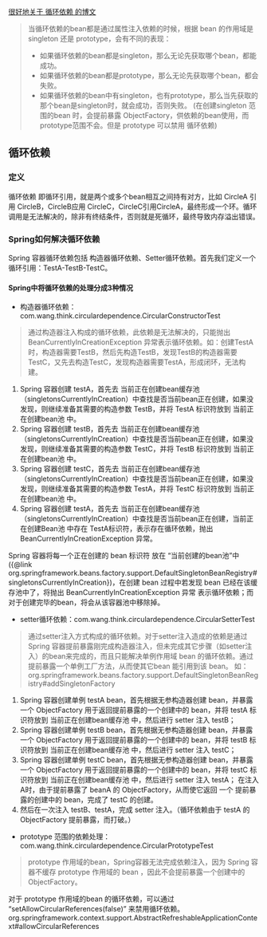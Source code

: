 [很好地关于 循环依赖 的博文](https://blog.csdn.net/chen2526264/article/details/80673598)

> 当循环依赖的bean都是通过属性注入依赖的时候，根据 bean 的作用域是 singleton 还是 prototype，会有不同的表现：
> - 如果循环依赖的bean都是singleton，那么无论先获取哪个bean，都能成功。
> - 如果循环依赖的bean都是prototype，那么无论先获取哪个bean，都会失败。
> - 如果循环依赖的bean中有singleton，也有prototype，那么当先获取的那个bean是singleton时，就会成功，否则失败。
(在创建singleton 范围的bean 时，会提前暴露 ObjectFactory，供依赖的bean使用，而prototype范围不会。但是 prototype 可以禁用 循环依赖)


## 循环依赖
### 定义
  循环依赖 即循环引用，就是两个或多个bean相互之间持有对方，比如 CircleA 引用 CircleB，CircleB应用 CircleC，CircleC引用CircleA，最终形成一个环。循环调用是无法解决的，除非有终结条件，否则就是死循环，最终导致内存溢出错误。

### Spring如何解决循环依赖
Spring 容器循环依赖包括 构造器循环依赖、Setter循环依赖。首先我们定义一个循环引用：TestA-TestB-TestC。

#### Spring中将循环依赖的处理分成3种情况
- 构造器循环依赖：com.wang.think.circulardependence.CircularConstructorTest
> 通过构造器注入构成的循环依赖，此依赖是无法解决的，只能抛出 BeanCurrentlyInCreationException 异常表示循环依赖。如：创建TestA时，构造器需要TestB，然后先构造TestB，发现TestB的构造器需要TestC，又先去构造TestC，发现构造器需要TestA，形成闭环，无法构建。

1. Spring 容器创建 testA，首先去 当前正在创建bean缓存池（singletonsCurrentlyInCreation）中查找是否当前bean正在创建，如果没发现，则继续准备其需要的构造参数 TestB，并将 TestA 标识符放到 当前正在创建bean池 中。
2. Spring 容器创建 testB，首先去 当前正在创建bean缓存池（singletonsCurrentlyInCreation）中查找是否当前bean正在创建，如果没发现，则继续准备其需要的构造参数 TestC，并将 TestB 标识符放到 当前正在创建bean池 中。
3. Spring 容器创建 testC，首先去 当前正在创建bean缓存池（singletonsCurrentlyInCreation）中查找是否当前bean正在创建，如果没发现，则继续准备其需要的构造参数 TestA，并将 TestC 标识符放到 当前正在创建bean池 中。
4. Spring 容器创建 testA，首先去 当前正在创建bean缓存池（singletonsCurrentlyInCreation）中查找是否当前bean正在创建，当前正在创建Bean池 中存在 TestA标识符，表示存在循环依赖，抛出 BeanCurrentlyInCreationException 异常。

Spring 容器将每一个正在创建的 bean 标识符 放在 “当前创建的bean池”中 ({@link org.springframework.beans.factory.support.DefaultSingletonBeanRegistry#singletonsCurrentlyInCreation})，在创建 bean 过程中若发现 bean 已经在该缓存池中了，将抛出 BeanCurrentlyInCreationException 异常 表示循环依赖；而对于创建完毕的bean，将会从该容器池中移除掉。

- setter循环依赖：com.wang.think.circulardependence.CircularSetterTest
> 通过setter注入方式构成的循环依赖。对于setter注入造成的依赖是通过 Spring 容器提前暴露刚完成构造器注入，但未完成其它步骤（如setter注入）的bean来完成的，而且只能解决单例作用域 bean 的循环依赖。通过提前暴露一个单例工厂方法，从而使其它bean 能引用到该 bean。
> 如：org.springframework.beans.factory.support.DefaultSingletonBeanRegistry#addSingletonFactory

1. Spring 容器创建单例 testA bean，首先根据无参构造器创建 bean，并暴露一个 ObjectFactory 用于返回提前暴露的一个创建中的 bean，并将 testA 标识符放到 当前正在创建bean缓存池 中，然后进行 setter 注入 testB；
2. Spring 容器创建单例 testB bean，首先根据无参构造器创建 bean，并暴露一个 ObjectFactory 用于返回提前暴露的一个创建中的 bean，并将 testB 标识符放到 当前正在创建bean缓存池 中，然后进行 setter 注入 testC；
3. Spring 容器创建单例 testC bean，首先根据无参构造器创建 bean，并暴露一个 ObjectFactory 用于返回提前暴露的一个创建中的 bean，并将 testC 标识符放到 当前正在创建bean缓存池 中，然后进行 setter 注入 testA；
    在注入A时，由于提前暴露了 beanA 的 ObjectFactory，从而使它返回 一个 提前暴露的创建中的 bean，完成了 testC 的创建。
4. 然后在一次注入 testB、testA，完成 setter 注入。（循环依赖由于 testA 的 ObjectFactory 提前暴露，而打破。） 

- prototype 范围的依赖处理：com.wang.think.circulardependence.CircularPrototypeTest 
> prototype 作用域的bean，Spring容器无法完成依赖注入，因为 Spring 容器不缓存 prototype 作用域的 bean ，因此不会提前暴露一个创建中的 ObjectFactory。 

对于 prototype 作用域的bean 的循环依赖，可以通过 “setAllowCircularReferences(false)” 来禁用循环依赖。
org.springframework.context.support.AbstractRefreshableApplicationContext#allowCircularReferences




